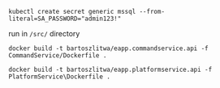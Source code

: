 ﻿`kubectl create secret generic mssql --from-literal=SA_PASSWORD="admin123!"`

run in `/src/` directory

`docker build -t bartoszlitwa/eapp.commandservice.api -f CommandService/Dockerfile .`

`docker build -t bartoszlitwa/eapp.platformservice.api -f PlatformService\Dockerfile .`